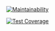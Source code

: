 [![Maintainability](https://api.codeclimate.com/v1/badges/fa79140709a0bccbd735/maintainability)](https://codeclimate.com/github/Walle1997/frontend-project-44/maintainability)

[![Test Coverage](https://api.codeclimate.com/v1/badges/fa79140709a0bccbd735/test_coverage)](https://codeclimate.com/github/Walle1997/frontend-project-44/test_coverage)